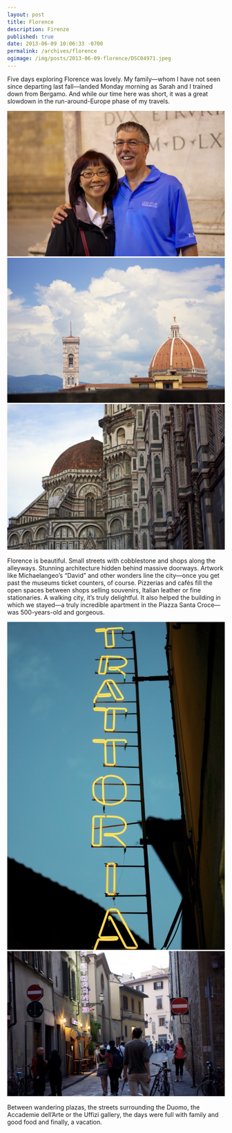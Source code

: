```yaml
---
layout: post
title: Florence
description: Firenze
published: true
date: 2013-06-09 10:06:33 -0700
permalink: /archives/florence
ogimage: /img/posts/2013-06-09-florence/DSC04971.jpeg
---
```

Five days exploring Florence was lovely. My family—whom I have not seen since departing last fall—landed Monday morning as Sarah and I trained down from Bergamo. And while our time here was short, it was a great slowdown in the run-around-Europe phase of my travels.

![Parents][1]
![The Duomo (Florence Cathedral), from Uffizi][2]
![The Duomo (Florence Cathedral)][3]

Florence is beautiful. Small streets with cobblestone and shops along the alleyways. Stunning architecture hidden behind massive doorways. Artwork like Michaelangeo’s “David” and other wonders line the city—once you get past the museums ticket counters, of course. Pizzerias and cafés fill the open spaces between shops selling souvenirs, Italian leather or fine stationaries. A walking city, it’s truly delightful. It also helped the building in which we stayed—a truly incredible apartment in the Piazza Santa Croce—was 500-years-old and gorgeous.

![Trattoria][4]
![Street][5]

Between wandering plazas, the streets surrounding the Duomo, the Accademie dell’Arte or the Uffizi gallery, the days were full with family and good food and finally, a vacation.

[1]: /img/posts/2013-06-09-florence/DSC04949.jpeg
[2]: /img/posts/2013-06-09-florence/DSC04971.jpeg
[3]: /img/posts/2013-06-09-florence/DSC05010.jpeg
[4]: /img/posts/2013-06-09-florence/DSC05032.jpeg
[5]: /img/posts/2013-06-09-florence/DSC05052.jpeg